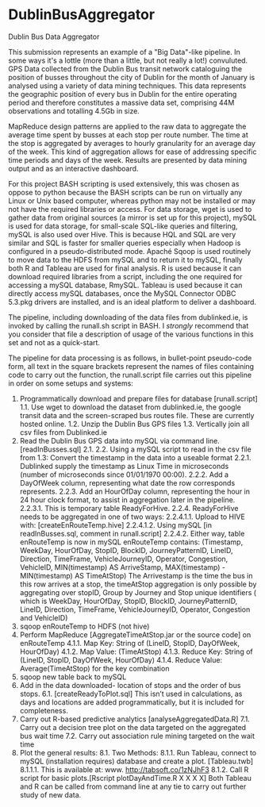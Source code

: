 # DublinBusAggregator
Dublin Bus Data Aggregator

This submission represents an example of a "Big Data"-like pipeline. In some ways it's a lottle (more than a little, but not really a lot!) convuluted.
GPS Data collected from the Dublin Bus transit network cataloguing the position of busses throughout the city of Dublin for the month of January is analysed using a variety of data mining techniques. This data represents the geographic position of every bus in Dublin for the entire operating period and therefore constitutes a massive data set, comprising 44M observations and totalling 4.5Gb in size.

MapReduce design patterns are applied to the raw data to aggregate the average time spent by busses at each stop per route number. The time at the stop is aggregated by averages to hourly granularity for an average day of the week. This kind of aggregation allows for ease of addressing specific time periods and days of the week.
Results are presented by data mining output and as an interactive dashboard.

For this project BASH scripting is used extensively, this was chosen as oppose to python because the BASH scripts can be run on virtually any Linux or Unix based computer, whereas python may not be installed or may not have the required libraries or access. For data storage, wget is used to gather data from original sources (a mirror is set up for this project), mySQL is used for data storage, for small-scale SQL-like queries and filtering, mySQL is also used over Hive. This is because HQL and SQL are very similar and SQL is faster for smaller queries especially when Hadoop is configured in a pseudo-distributed mode. Apaché Sqoop is used routinely to move data to the HDFS from mySQL and to return it to mySQL, finally both R and Tableau are used for final analysis. R is used because it can download required libraries from a script, including the one required for accessing a mySQL database, RmySQL. Tableau is used because it can directly access mySQL databases, once the MySQL Connector ODBC 5.3.pkg drivers are installed, and is an ideal platform to deliver a dashboard.

The pipeline, including downloading of the data files from dublinked.ie, is invoked by calling the runall.sh script in BASH. I *strongly* recommend that you consider that file a description of usage of the various functions in this set and not as a quick-start. 

The pipeline for data processing is as follows, in bullet-point pseudo-code form, all text in the square brackets represent the names of files containing code to carry out the function, the runall.script file carries out this pipeline in order on some setups and systems:
1. Programmatically download and prepare files for database [runall.script]
1.1. Use wget to download the dataset from dublinked.ie, the google transit data and the
screen-scraped bus routes file. These are currently hosted online.
1.2. Unzip the Dublin Bus GPS files
1.3. Vertically join all csv files from Dublinked.ie
2. Read the Dublin Bus GPS data into mySQL via command line. [readInBusses.sql]
2.1. 2.2.
Using a mySQL script to read in the csv file from 1.3:
Convert the timestamp in the data into a useable format
2.2.1. Dublinked supply the timestamp as Linux Time in microseconds (number of
microseconds since 01/01/1970 00:00).
2.2.2. Add a DayOfWeek column, representing what date the row corresponds
represents.
2.2.3. Add an HourOfDay column, representing the hour in 24 hour clock format, to assist
in aggregation later in the pipeline.
2.2.3.1. This is temporary table ReadyForHive.
2.2.4. ReadyForHive needs to be aggregated in one of two ways:
2.2.4.1.1. Upload to HIVE with: [createEnRouteTemp.hive]
2.2.4.1.2. Using mySQL [in readInBusses.sql, comment in runall.script]
2.2.4.2. Either way, table enRouteTemp is now in mySQL enRouteTemp contains:
(Timestamp, WeekDay, HourOfDay, StopID, BlockID, JourneyPatternID, LineID, Direction, TimeFrame, VehicleJourneyID, Operator, Congestion, VehicleID, MIN(timestamp) AS ArriveStamp, MAX(timestamp) - MIN(timestamp) AS TimeAtStop)
The Arrivestamp is the time the bus in this row arrives at a stop, the timeAtStop aggregation is only possible by aggregating over stopID, Group by Journey and Stop unique identifiers ( which is WeekDay, HourOfDay, StopID, BlockID, JourneyPatternID, LineID, Direction, TimeFrame, VehicleJourneyID, Operator, Congestion and VehicleID)
3. sqoop enRouteTemp to HDFS (not hive)
4. Perform MapReduce [AggregateTimeAtStop.jar or the source code] on enRouteTemp
4.1.1. Map Key: String of (LineID, StopID, DayOfWeek, HourOfDay) 4.1.2. Map Value: (TimeAtStop)
4.1.3. Reduce Key: String of (LineID, StopID, DayOfWeek, HourOfDay) 4.1.4. Reduce Value: Average(TimeAtStop) for the key combination
5. sqoop new table back to mySQL
6. Add in the data downloaded- location of stops and the order of bus stops.
6.1. [createReadyToPlot.sql] This isn’t used in calculations, as days and locations are added
programmatically, but it is included for completeness.
7. Carry out R-based predictive analytics [analyseAggregatedData.R]
7.1. Carry out a decision tree plot on the data targeted on the aggregated bus wait time
7.2. Carry out association rule mining targeted on the wait time
8. Plot the general results:
8.1. Two Methods:
8.1.1. Run Tableau, connect to mySQL (installation requires) database and create a plot.
[Tableau.twb]
8.1.1.1. This is available at: www. http://tabsoft.co/1zNJhF3
8.1.2. Call R script for basic plots.[Rscript plotDayAndTime.R X X X X]
Both Tableau and R can be called from command line at any tie to carry out further study of new data.

